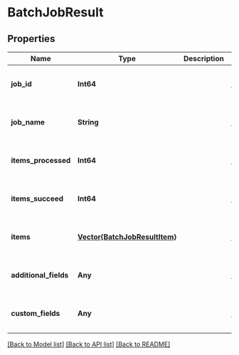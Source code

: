 # BatchJobResult


## Properties
Name | Type | Description | Notes
------------ | ------------- | ------------- | -------------
**job_id** | **Int64** |  | [optional] [default to nothing]
**job_name** | **String** |  | [optional] [default to nothing]
**items_processed** | **Int64** |  | [optional] [default to nothing]
**items_succeed** | **Int64** |  | [optional] [default to nothing]
**items** | [**Vector{BatchJobResultItem}**](BatchJobResultItem.md) |  | [optional] [default to nothing]
**additional_fields** | **Any** |  | [optional] [default to nothing]
**custom_fields** | **Any** |  | [optional] [default to nothing]


[[Back to Model list]](../README.md#models) [[Back to API list]](../README.md#api-endpoints) [[Back to README]](../README.md)


